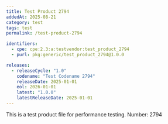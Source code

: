 ```yaml
---
title: Test Product 2794
addedAt: 2025-08-21
category: test
tags: test
permalink: /test-product-2794

identifiers:
  - cpe: cpe:2.3:a:testvendor:test_product_2794
  - purl: pkg:generic/test_product_2794@1.0.0

releases:
  - releaseCycle: "1.0"
    codename: "Test Codename 2794"
    releaseDate: 2025-01-01
    eol: 2026-01-01
    latest: "1.0.0"
    latestReleaseDate: 2025-01-01
---
```


This is a test product file for performance testing. Number: 2794
